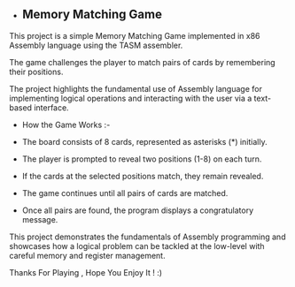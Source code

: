 * <h2>Memory Matching Game</h2>

This project is a simple Memory Matching Game implemented in x86 Assembly language using the TASM assembler. 

The game challenges the player to match pairs of cards by remembering their positions. 

The project highlights the fundamental use of Assembly language for implementing logical operations and interacting with the user via a text-based interface.

* How the Game Works :-

- The board consists of 8 cards, represented as asterisks (*) initially.
  
- The player is prompted to reveal two positions (1-8) on each turn.
  
- If the cards at the selected positions match, they remain revealed.
  
- The game continues until all pairs of cards are matched.
  
- Once all pairs are found, the program displays a congratulatory message.

This project demonstrates the fundamentals of Assembly programming and showcases how a logical problem can be tackled at the low-level with careful memory and register management.

Thanks For Playing , Hope You Enjoy It ! :)
